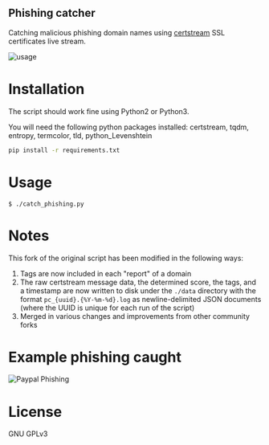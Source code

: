 Phishing catcher
----------------

Catching malicious phishing domain names using [certstream](https://certstream.calidog.io/) SSL certificates live stream.

![usage](https://i.imgur.com/4BGuXkR.gif)

# Installation

The script should work fine using Python2 or Python3.

You will need the following python packages installed: certstream, tqdm, entropy, termcolor, tld, python_Levenshtein

```sh
pip install -r requirements.txt
```


# Usage

```
$ ./catch_phishing.py
```

# Notes
This fork of the original script has been modified in the following ways:
1. Tags are now included in each "report" of a domain
2. The raw certstream message data, the determined score, the tags, and a timestamp are now written to disk under the 
`./data` directory with the format `pc_{uuid}.{%Y-%m-%d}.log` as newline-delimited JSON documents (where the UUID is 
unique for each run of the script)
3. Merged in various changes and improvements from other community forks

# Example phishing caught

![Paypal Phishing](https://i.imgur.com/AK60EYz.png)

# License
GNU GPLv3
